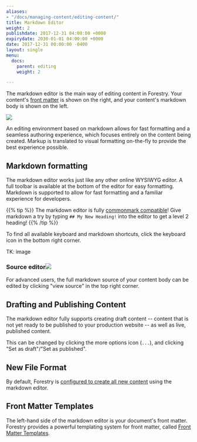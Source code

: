 ```yaml
---
aliases:
- "/docs/managing-content/editing-content/"
title: Markdown Editor
weight: 2
publishdate: 2017-12-31 04:00:00 +0000
expirydate: 2030-01-01 04:00:00 +0000
date: 2017-12-31 00:00:00 -0400
layout: single
menu:
  docs:
    parent: editing
    weight: 2

---
```

The markdown editor is the main way of editing content in Forestry. Your content's [front matter](/docs/front-matter-templates/) is shown on the right, and your content's markdown body is shown on the left.

![](/uploads/2018/01/14.png)

An editing environment based on markdown allows for fast formatting and a seamless authoring experience, which focuses entirely on the content being created. Markup is translated to visual formatting on-the-fly to provide the best experience possible.

## Markdown formatting

The markdown editor works just like any other online WYSIWYG editor. A full toolbar is available at the bottom of the editor for easy formatting. Markdown is supported to allow for fast formatting and a familiar experience for developers.

{{% tip %}}
The markdown editor is fully [commonmark compatible](http://commonmark.org/help/)! Give markdown a try by typing `## My New Heading!` into the editor to get a level 2 heading!
{{% /tip %}}

To find all available keyboard and markdown shortcuts, click the keyboard icon in the bottom right corner.

TK: image

### Source editor![](/uploads/2018/01/18.png)

For advanced users, the full markdown source of your content body can be edited by clicking "view source" in the top right corner.

## Drafting and Publishing Content

The markdown editor fully supports creating draft content -- content that is not yet ready to be published to your production website -- as well as live, published content.

This can be changed by clicking the more options icon (`...`), and clicking "Set as draft"/"Set as published".

## New File Format

By default, Forestry is [configured to create all new content](/docs/settings/#new-file-format) using the markdown editor.

## Front Matter Templates

The left-hand side of the markdown editor is your document's front matter. Forestry provides a powerful templating system for front matter, called [Front Matter Templates](/docs/front-matter-templates/).